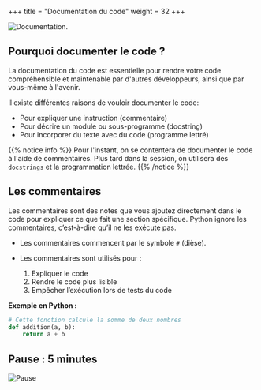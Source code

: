 +++
title =  "Documentation du code"
weight =  32
+++

![Documentation](../documentation.jpg?width=25vw).

## Pourquoi documenter le code ?

La documentation du code est essentielle pour rendre votre code compréhensible et maintenable par d'autres développeurs, ainsi que par vous-même à l'avenir. 

Il existe différentes raisons de vouloir documenter le code: 
- Pour expliquer une instruction (commentaire)
- Pour décrire un module ou sous-programme (docstring)
- Pour incorporer du texte avec du code (programme lettré)

{{% notice info %}}
Pour l'instant, on se contentera de documenter le code à l'aide de commentaires. Plus tard dans la session, on utilisera des `docstrings` et la programmation lettrée.
{{% /notice %}}

## Les commentaires

Les commentaires sont des notes que vous ajoutez directement dans le code pour expliquer ce que fait une section spécifique. Python ignore les commentaires, c’est-à-dire qu’il ne les exécute pas.

- Les commentaires commencent par le symbole `#` (dièse).
- Les commentaires sont utilisés pour :

	1. Expliquer le code
	1. Rendre le code plus lisible
	1. Empêcher l’exécution lors de tests du code

**Exemple en Python :**

```python
# Cette fonction calcule la somme de deux nombres
def addition(a, b):
    return a + b
```

## Pause : 5 minutes

![Pause](../pause.jpg?width=25vw)
